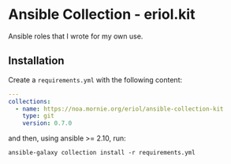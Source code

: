 # Ansible Collection - eriol.kit

Ansible roles that I wrote for my own use.

## Installation

Create a `requirements.yml` with the following content:

```yaml
---
collections:
  - name: https://noa.mornie.org/eriol/ansible-collection-kit
    type: git
    version: 0.7.0
```

and then, using ansible >= 2.10, run:

```
ansible-galaxy collection install -r requirements.yml
```
